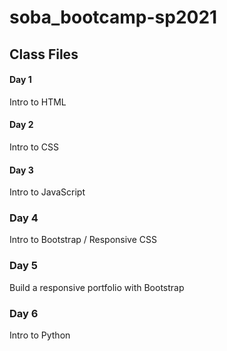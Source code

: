 # soba_bootcamp-sp2021

## Class Files

#### Day 1
Intro to HTML

#### Day 2
Intro to CSS

#### Day 3
Intro to JavaScript

### Day 4
Intro to Bootstrap / Responsive CSS

### Day 5
Build a responsive portfolio with Bootstrap

### Day 6
Intro to Python
